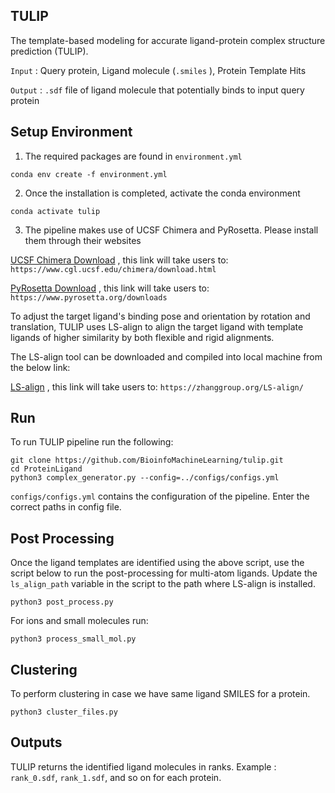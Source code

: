 ## TULIP
The template-based modeling for accurate ligand-protein complex structure prediction (TULIP).

``Input`` : Query protein, Ligand molecule (``.smiles`` ), Protein Template Hits

``Output`` : ``.sdf`` file of ligand molecule that potentially binds to input query protein

## Setup Environment
1. The required packages are found in ``environment.yml`` 

``conda env create -f environment.yml``

2. Once the installation is completed, activate the conda environment

``conda activate tulip``

3. The pipeline makes use of UCSF Chimera and PyRosetta. Please install them through their websites

[UCSF Chimera Download](https://www.cgl.ucsf.edu/chimera/download.html) , this link will take users to: ```https://www.cgl.ucsf.edu/chimera/download.html```

[PyRosetta Download](https://www.pyrosetta.org/downloads) , this link will take users to: ```https://www.pyrosetta.org/downloads```


To adjust the target ligand's binding pose and orientation by rotation and translation, TULIP uses LS-align to align the target ligand with template ligands of higher similarity by both flexible and rigid alignments.


The LS-align tool can be downloaded and compiled into local machine from the below link:

[LS-align](https://zhanggroup.org/LS-align/) , this link will take users to: ```https://zhanggroup.org/LS-align/```

## Run

To run TULIP pipeline run the following:

```
git clone https://github.com/BioinfoMachineLearning/tulip.git
cd ProteinLigand
python3 complex_generator.py --config=../configs/configs.yml
```


``configs/configs.yml`` contains the configuration of the pipeline. Enter the correct paths in config file.

## Post Processing

Once the ligand templates are identified using the above script, use the script below to run the post-processing for multi-atom ligands. Update the ``ls_align_path`` variable in the script to the path where LS-align is installed.

``python3 post_process.py ``

For ions and small molecules run:

``python3 process_small_mol.py ``

## Clustering 
To perform clustering in case we have same ligand SMILES for a protein.

``python3 cluster_files.py``

## Outputs
TULIP returns the identified ligand molecules in ranks. Example : `rank_0.sdf`, `rank_1.sdf`, and so on for each protein.




